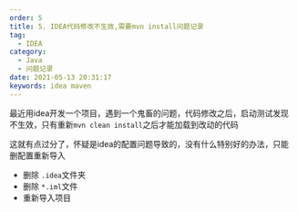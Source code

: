 ```yaml
---
order: 5
title: 5. IDEA代码修改不生效,需要mvn install问题记录
tag:
  - IDEA
category:
  - Java
  - 问题记录
date: 2021-05-13 20:31:17
keywords: idea maven
---
```


最近用idea开发一个项目，遇到一个鬼畜的问题，代码修改之后，启动测试发现不生效，只有重新`mvn clean install`之后才能加载到改动的代码

这就有点过分了，怀疑是idea的配置问题导致的，没有什么特别好的办法，只能删配置重新导入

- 删除 `.idea`文件夹
- 删除 `*.iml`文件
- 重新导入项目
